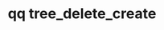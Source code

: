 ---
category: tree
command: tree_delete_create
optional_options:
- alternate:
  - -f
  help: Bypass path confirmation. WARNING! Tree delete can be canceled with tree_delete_cancel,
    but already deleted items cannot be recovered.
  name: --force
  required: false
permalink: /qq-cli-command-guide/tree/tree_delete_create.html
positional_options:
- help: Directory id or path
  name: id
  required: true
sidebar: qq_cli_command_reference_sidebar
summary: This section explains how to use the <code>qq tree_delete_create</code> command.
synopsis: Create delete job
title: qq tree_delete_create
usage: qq tree_delete_create [-h] [--force] id
zendesk_source: qq CLI Command Guide

---